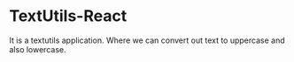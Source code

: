 # TextUtils-React
It is a textutils application. Where we can convert out text to uppercase and also lowercase.

